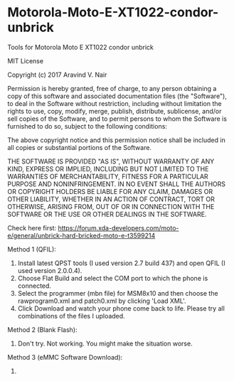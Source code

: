 # Motorola-Moto-E-XT1022-condor-unbrick
Tools for Motorola Moto E XT1022 condor unbrick

MIT License

Copyright (c) 2017 Aravind V. Nair

Permission is hereby granted, free of charge, to any person obtaining a copy
of this software and associated documentation files (the "Software"), to deal
in the Software without restriction, including without limitation the rights
to use, copy, modify, merge, publish, distribute, sublicense, and/or sell
copies of the Software, and to permit persons to whom the Software is
furnished to do so, subject to the following conditions:

The above copyright notice and this permission notice shall be included in all
copies or substantial portions of the Software.

THE SOFTWARE IS PROVIDED "AS IS", WITHOUT WARRANTY OF ANY KIND, EXPRESS OR
IMPLIED, INCLUDING BUT NOT LIMITED TO THE WARRANTIES OF MERCHANTABILITY,
FITNESS FOR A PARTICULAR PURPOSE AND NONINFRINGEMENT. IN NO EVENT SHALL THE
AUTHORS OR COPYRIGHT HOLDERS BE LIABLE FOR ANY CLAIM, DAMAGES OR OTHER
LIABILITY, WHETHER IN AN ACTION OF CONTRACT, TORT OR OTHERWISE, ARISING FROM,
OUT OF OR IN CONNECTION WITH THE SOFTWARE OR THE USE OR OTHER DEALINGS IN THE
SOFTWARE.

Check here first: https://forum.xda-developers.com/moto-e/general/unbrick-hard-bricked-moto-e-t3599214

Method 1 (QFIL):

1. Install latest QPST tools (I used version 2.7 build 437) and open QFIL (I used version 2.0.0.4).
2. Choose Flat Build and select the COM port to which the phone is connected.
3. Select the programmer (mbn file) for MSM8x10 and then choose the rawprogram0.xml and patch0.xml by clicking 'Load XML'.
4. Click Download and watch your phone come back to life. Please try all combinations of the files I uploaded.

Method 2 (Blank Flash):

1. Don't try. Not working. You might make the situation worse.

Method 3 (eMMC Software Download):

1. 
